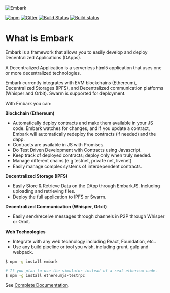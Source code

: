 ![Embark](https://github.com/iurimatias/embark-framework/raw/develop/logo.png)

[![npm](https://img.shields.io/npm/dm/embark.svg)](https://npmjs.com/package/embark)
[![Gitter](https://img.shields.io/gitter/room/embark-framework/Lobby.svg)](https://gitter.im/embark-framework/Lobby)
[![Build Status](https://travis-ci.org/embark-framework/embark.svg?branch=develop)](https://travis-ci.org/embark-framework/embark)
[![Build status](https://ci.appveyor.com/api/projects/status/nnq38x2hi3q11o44/branch/develop?svg=true)](https://ci.appveyor.com/project/iurimatias/embark/branch/develop)

What is Embark
======

Embark is a framework that allows you to easily develop and deploy Decentralized Applications (DApps).

A Decentralized Application is a serverless html5 application that uses one or more decentralized technologies.

Embark currently integrates with EVM blockchains (Ethereum), Decentralized Storages (IPFS), and Decentralized communication platforms (Whisper and Orbit). Swarm is supported for deployment.

With Embark you can:

**Blockchain (Ethereum)**
* Automatically deploy contracts and make them available in your JS code. Embark watches for changes, and if you update a contract, Embark will automatically redeploy the contracts (if needed) and the dapp.
* Contracts are available in JS with Promises.
* Do Test Driven Development with Contracts using Javascript.
* Keep track of deployed contracts; deploy only when truly needed.
* Manage different chains (e.g testnet, private net, livenet)
* Easily manage complex systems of interdependent contracts.

**Decentralized Storage (IPFS)**
* Easily Store & Retrieve Data on the DApp through EmbarkJS. Including uploading and retrieving files.
* Deploy the full application to IPFS or Swarm.


**Decentralized Communication (Whisper, Orbit)**
* Easily send/receive messages through channels in P2P through Whisper or Orbit.

**Web Technologies**
* Integrate with any web technology including React, Foundation, etc..
* Use any build pipeline or tool you wish, including grunt, gulp and webpack.

```Bash
$ npm -g install embark

# If you plan to use the simulator instead of a real ethereum node.
$ npm -g install ethereumjs-testrpc
```

See [Complete Documentation](https://embark.status.im/docs/).


